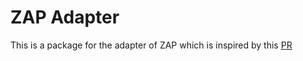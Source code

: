 # ZAP Adapter

This is a package for the adapter of ZAP which is inspired by this [PR](https://github.com/temporalio/samples-go/pull/112/files)
